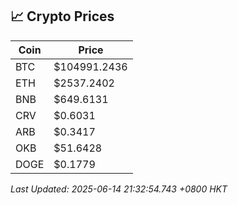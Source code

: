 ## 📈 Crypto Prices

| Coin | Price |
| ---- | ----- |
| BTC | $104991.2436 |
| ETH | $2537.2402 |
| BNB | $649.6131 |
| CRV | $0.6031 |
| ARB | $0.3417 |
| OKB | $51.6428 |
| DOGE | $0.1779 |

_Last Updated: 2025-06-14 21:32:54.743 +0800 HKT_